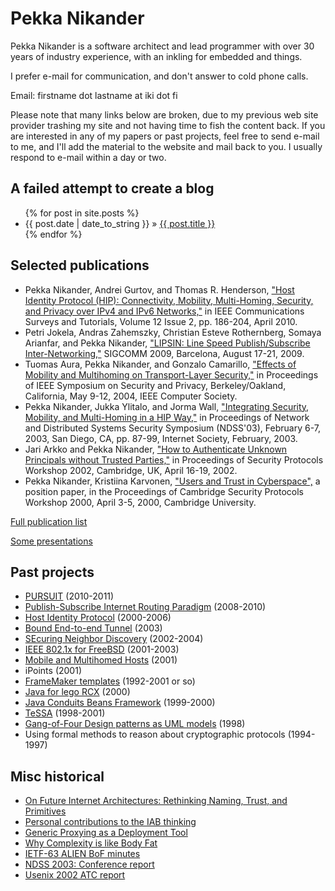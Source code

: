 # Pekka Nikander

Pekka Nikander is a software architect and lead programmer with over
30 years of industry experience, with an inkling for embedded and things.

I prefer e-mail for communication, and don't answer to cold phone calls.

Email: firstname dot lastname at iki dot fi

Please note that many links below are broken, due to my previous web
site provider trashing my site and not having time to fish the content
back.  If you are interested in any of my papers or past projects,
feel free to send e-mail to me, and I'll add the material to the
website and mail back to you.  I usually respond to e-mail within a
day or two.

## A failed attempt to create a blog

<ul class="posts">
  {% for post in site.posts %}
    <li><span>{{ post.date | date_to_string }}</span> &raquo; <a href="{{ BASE_PATH }}{{ post.url }}">{{ post.title }}</a></li>
  {% endfor %}
</ul>

## Selected publications

* Pekka Nikander, Andrei Gurtov, and Thomas R. Henderson, ["Host
  Identity Protocol (HIP): Connectivity, Mobility, Multi-Homing,
  Security, and Privacy over IPv4 and IPv6
  Networks,"](publications/hip_survey.pdf) in IEEE Communications
  Surveys and Tutorials, Volume 12 Issue 2, pp. 186-204, April 2010.
* Petri Jokela, Andras Zahemszky, Christian Esteve Rothernberg, Somaya
  Arianfar, and Pekka Nikander, ["LIPSIN: Line Speed Publish/Subscribe
  Inter-Networking,"](http://ccr.sigcomm.org/online/files/p195.pdf)
  SIGCOMM 2009, Barcelona, August 17-21, 2009.
* Tuomas Aura, Pekka Nikander, and Gonzalo Camarillo, ["Effects of
  Mobility and Multihoming on Transport-Layer
  Security,"](publications/aura-nikander-camarillo-ssp04.pdf) in
  Proceedings of IEEE Symposium on Security and Privacy,
  Berkeley/Oakland, California, May 9-12, 2004, IEEE Computer Society.
* Pekka Nikander, Jukka Ylitalo, and Jorma Wall, ["Integrating
  Security, Mobility, and Multi-Homing in a HIP
  Way,"](publications/NDSS03-Nikander-et-al.pdf) in Proceedings of
  Network and Distributed Systems Security Symposium (NDSS'03),
  February 6-7, 2003, San Diego, CA, pp. 87-99, Internet Society,
  February, 2003.
* Jari Arkko and Pekka Nikander, ["How to Authenticate Unknown
  Principals without Trusted Parties,"](publications/cam2002b.pdf) in
  Proceedings of Security Protocols Workshop 2002, Cambridge, UK,
  April 16-19, 2002.
* Pekka Nikander, Kristiina Karvonen, ["Users and Trust in
  Cyberspace",](publications/cam2000.pdf) a position paper, in the
  Proceedings of Cambridge Security Protocols Workshop 2000, April
  3-5, 2000, Cambridge University.

[Full publication list](publications.html)

[Some presentations](presentations)

## Past projects

* [PURSUIT](http://www.fp7-pursuit.eu/PursuitWeb/) (2010-2011)
* [Publish-Subscribe Internet Routing Paradigm](http://www.psirp.org/)
  (2008-2010)
* [Host Identity Protocol](HIP.html) (2000-2006)
* [Bound End-to-end Tunnel](BEET.html) (2003)
* [SEcuring Neighbor Discovery](SEND)
  (2002-2004)
* [IEEE 802.1x for FreeBSD](eapol.html) (2001-2003)
* [Mobile and Multihomed Hosts](homeless) (2001)
* iPoints (2001)
* [FrameMaker templates]() (1992-2001 or so)
* [Java for lego RCX](rcx) (2000)
* [Java Conduits Beans Framework](jacob) (1999-2000)
* [TeSSA](http://www.tml.hut.fi/Research/TeSSA/) (1998-2001)
* [Gang-of-Four Design patterns as UML
  models](GoF-models/html/) (1998)
* Using formal methods to reason about cryptographic protocols (1994-1997)

## Misc historical

* [On Future Internet Architectures: Rethinking Naming, Trust, and Primitives](FIND-white-paper.pdf)
* [Personal contributions to the IAB thinking](IAB/)
* [Generic Proxying as a Deployment Tool](draft-nikander-arch-generic-proxying-00.txt)
* [Why Complexity is like Body Fat](FAT/index.html)
* [IETF-63 ALIEN BoF minutes](ietf63_alien_minutes.html)
* [NDSS 2003: Conference report](ndss2003-report.html)
* [Usenix 2002 ATC report](usenix2002-report.html)



